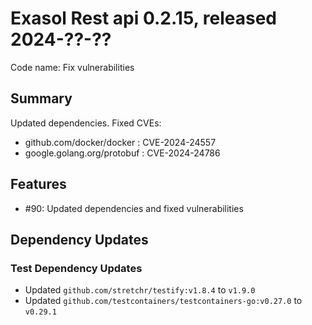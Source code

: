 # Exasol Rest api 0.2.15, released 2024-??-??

Code name: Fix vulnerabilities

## Summary

Updated dependencies.
Fixed CVEs:
- github.com/docker/docker : CVE-2024-24557
- google.golang.org/protobuf : CVE-2024-24786

## Features

* #90: Updated dependencies and fixed vulnerabilities

## Dependency Updates

### Test Dependency Updates

* Updated `github.com/stretchr/testify:v1.8.4` to `v1.9.0`
* Updated `github.com/testcontainers/testcontainers-go:v0.27.0` to `v0.29.1`
